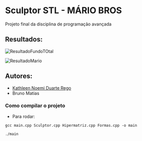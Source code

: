 # Sculptor STL - MÁRIO BROS
Projeto final da disciplina de programação avançada

## Resultados:
![ResultadoFundoTOtal](https://i.imgur.com/PfHfcoV.png)

![ResultadoMario](https://i.imgur.com/xvsfVEO.png)

## Autores:
* [Kathleen Noemi Duarte Rego](https://github.com/kathleenrego)
* Bruno Matias

### Como compilar o projeto
* Para rodar: 
```
gcc main.cpp Sculptor.cpp Hipermatriz.cpp Formas.cpp -o main
```
```
./main
```
